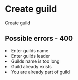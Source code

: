 # Create guild

<highlight>Create guild</highlight>

<include from="notes.md" element-id="session"/>

<api-endpoint openapi-path="./../../data.yaml" endpoint="/guilds" method="POST">
	<response type="400">
		<sample src="error.json"/>
	</response>
</api-endpoint>

## Possible errors - 400
<list>
	<li>Enter guilds name</li>
	<li>Enter guilds leader</li>
	<li>Guilds name is too long</li>
	<li>Guild already exists</li>
	<li>You are already part of guild</li>
</list>